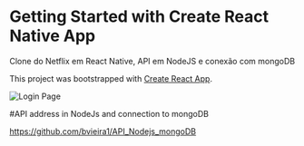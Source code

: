 # Getting Started with Create React Native App
Clone do Netflix em React Native, API em NodeJS e conexão com mongoDB

This project was bootstrapped with [Create React App](https://github.com/facebook/create-react-app).

![Login Page](https://github.com/bvieira1/Clone_Netflix_React_Native/blob/main/screen/netflix.gif)

#API address in NodeJs and connection to mongoDB

https://github.com/bvieira1/API_Nodejs_mongoDB
